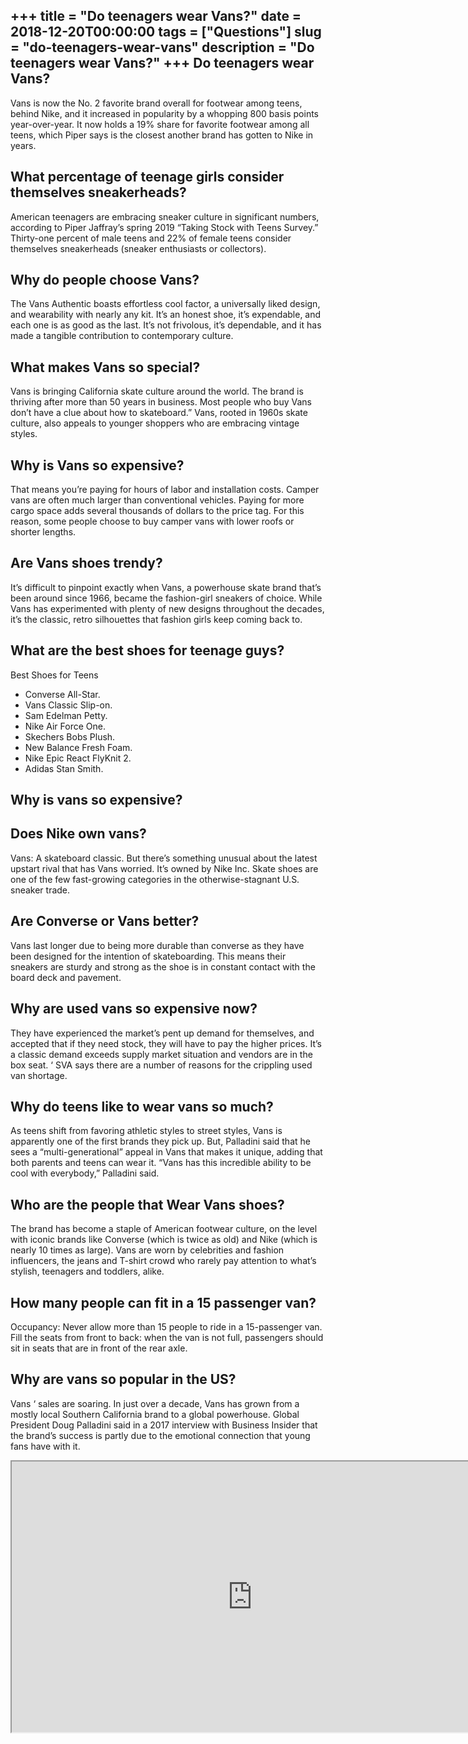 +++
title = "Do teenagers wear Vans?"
date = 2018-12-20T00:00:00
tags = ["Questions"]
slug = "do-teenagers-wear-vans"
description = "Do teenagers wear Vans?"
+++
Do teenagers wear Vans?
-----------------------

Vans is now the No. 2 favorite brand overall for footwear among teens, behind Nike, and it increased in popularity by a whopping 800 basis points year-over-year. It now holds a 19% share for favorite footwear among all teens, which Piper says is the closest another brand has gotten to Nike in years.

What percentage of teenage girls consider themselves sneakerheads?
------------------------------------------------------------------

American teenagers are embracing sneaker culture in significant numbers, according to Piper Jaffray’s spring 2019 “Taking Stock with Teens Survey.” Thirty-one percent of male teens and 22% of female teens consider themselves sneakerheads (sneaker enthusiasts or collectors).

Why do people choose Vans?
--------------------------

The Vans Authentic boasts effortless cool factor, a universally liked design, and wearability with nearly any kit. It’s an honest shoe, it’s expendable, and each one is as good as the last. It’s not frivolous, it’s dependable, and it has made a tangible contribution to contemporary culture.

What makes Vans so special?
---------------------------

Vans is bringing California skate culture around the world. The brand is thriving after more than 50 years in business. Most people who buy Vans don’t have a clue about how to skateboard.” Vans, rooted in 1960s skate culture, also appeals to younger shoppers who are embracing vintage styles.

Why is Vans so expensive?
-------------------------

That means you’re paying for hours of labor and installation costs. Camper vans are often much larger than conventional vehicles. Paying for more cargo space adds several thousands of dollars to the price tag. For this reason, some people choose to buy camper vans with lower roofs or shorter lengths.

Are Vans shoes trendy?
----------------------

It’s difficult to pinpoint exactly when Vans, a powerhouse skate brand that’s been around since 1966, became the fashion-girl sneakers of choice. While Vans has experimented with plenty of new designs throughout the decades, it’s the classic, retro silhouettes that fashion girls keep coming back to.

What are the best shoes for teenage guys?
-----------------------------------------

Best Shoes for Teens

- Converse All-Star.
- Vans Classic Slip-on.
- Sam Edelman Petty.
- Nike Air Force One.
- Skechers Bobs Plush.
- New Balance Fresh Foam.
- Nike Epic React FlyKnit 2.
- Adidas Stan Smith.

Why is vans so expensive?
-------------------------

Does Nike own vans?
-------------------

Vans: A skateboard classic. But there’s something unusual about the latest upstart rival that has Vans worried. It’s owned by Nike Inc. Skate shoes are one of the few fast-growing categories in the otherwise-stagnant U.S. sneaker trade.

Are Converse or Vans better?
----------------------------

Vans last longer due to being more durable than converse as they have been designed for the intention of skateboarding. This means their sneakers are sturdy and strong as the shoe is in constant contact with the board deck and pavement.

Why are used vans so expensive now?
-----------------------------------

They have experienced the market’s pent up demand for themselves, and accepted that if they need stock, they will have to pay the higher prices. It’s a classic demand exceeds supply market situation and vendors are in the box seat. ‘ SVA says there are a number of reasons for the crippling used van shortage.

Why do teens like to wear vans so much?
---------------------------------------

As teens shift from favoring athletic styles to street styles, Vans is apparently one of the first brands they pick up. But, Palladini said that he sees a “multi-generational” appeal in Vans that makes it unique, adding that both parents and teens can wear it. “Vans has this incredible ability to be cool with everybody,” Palladini said.

Who are the people that Wear Vans shoes?
----------------------------------------

The brand has become a staple of American footwear culture, on the level with iconic brands like Converse (which is twice as old) and Nike (which is nearly 10 times as large). Vans are worn by celebrities and fashion influencers, the jeans and T-shirt crowd who rarely pay attention to what’s stylish, teenagers and toddlers, alike.

How many people can fit in a 15 passenger van?
----------------------------------------------

Occupancy: Never allow more than 15 people to ride in a 15-passenger van. Fill the seats from front to back: when the van is not full, passengers should sit in seats that are in front of the rear axle.

Why are vans so popular in the US?
----------------------------------

Vans ‘ sales are soaring. In just over a decade, Vans has grown from a mostly local Southern California brand to a global powerhouse. Global President Doug Palladini said in a 2017 interview with Business Insider that the brand’s success is partly due to the emotional connection that young fans have with it.

<iframe allow="accelerometer; autoplay; clipboard-write; encrypted-media; gyroscope; picture-in-picture" allowfullscreen="" class="__youtube_prefs__  epyt-is-override  no-lazyload" data-no-lazy="1" data-origheight="433" data-origwidth="770" data-skipgform_ajax_framebjll="" height="433" id="_ytid_13687" loading="lazy" src="https://www.youtube.com/embed/NdrdQAN7Zxw?enablejsapi=1&autoplay=0&cc_load_policy=0&cc_lang_pref=&iv_load_policy=1&loop=0&modestbranding=0&rel=1&fs=1&playsinline=0&autohide=2&theme=dark&color=red&controls=1&" title="YouTube player" width="770"></iframe>
